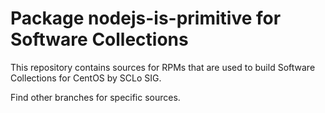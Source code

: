 # Package nodejs-is-primitive for Software Collections

This repository contains sources for RPMs that are used
to build Software Collections for CentOS by SCLo SIG.

Find other branches for specific sources.
